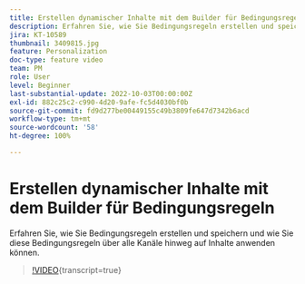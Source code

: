 ```yaml
---
title: Erstellen dynamischer Inhalte mit dem Builder für Bedingungsregeln
description: Erfahren Sie, wie Sie Bedingungsregeln erstellen und speichern und wie Sie diese Bedingungsregeln über alle Kanäle hinweg auf Inhalte anwenden können.
jira: KT-10589
thumbnail: 3409815.jpg
feature: Personalization
doc-type: feature video
team: PM
role: User
level: Beginner
last-substantial-update: 2022-10-03T00:00:00Z
exl-id: 882c25c2-c990-4d20-9afe-fc5d4030bf0b
source-git-commit: fd9d277be00449155c49b3809fe647d7342b6acd
workflow-type: tm+mt
source-wordcount: '58'
ht-degree: 100%

---
```


# Erstellen dynamischer Inhalte mit dem Builder für Bedingungsregeln

Erfahren Sie, wie Sie Bedingungsregeln erstellen und speichern und wie Sie diese Bedingungsregeln über alle Kanäle hinweg auf Inhalte anwenden können.

>[!VIDEO](https://video.tv.adobe.com/v/3409815?quality=12&learn=on){transcript=true}
